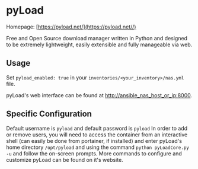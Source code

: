 # pyLoad

Homepage: [https://pyload.net/](https://pyload.net//)

Free and Open Source download manager written in Python and designed to be extremely lightweight, easily extensible and fully manageable via web.

## Usage

Set `pyload_enabled: true` in your `inventories/<your_inventory>/nas.yml` file.

pyLoad's web interface can be found at <http://ansible_nas_host_or_ip:8000>.

## Specific Configuration

Default username is `pyload` and default password is `pyload`
In order to add or remove users, you will need to access the container from an interactive shell (can easily be done from portainer, if installed) and enter pyLoad's home directory `/opt/pyload` and using the command `python pyLoadCore.py -u` and follow the on-screen prompts. More commands to configure and customize pyLoad can be found on it's website.
